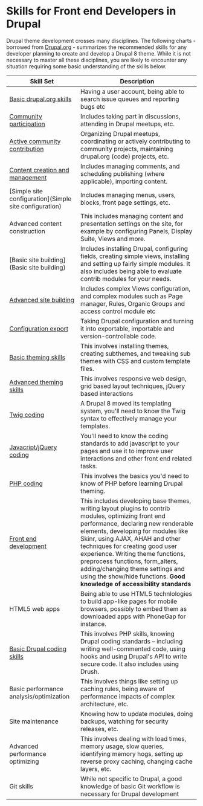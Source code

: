 # Skills for Front end Developers in Drupal

Drupal theme development crosses many disciplines. The following charts - borrowed from [Drupal.org](https://groups.drupal.org/node/172434) - summarizes the recommended skills for any developer planning to create and develop a Drupal 8 theme. While it is not necessary to master all these disciplines, you are likely to encounter any situation requiring some basic understanding of the skills below.

| Skill Set | Description |
| -- | -- |
| [Basic drupal.org skills](https://groups.drupal.org/node/189299) | Having a user account, being able to search issue queues and reporting bugs etc |
| [Community participation](https://groups.drupal.org/node/189304) | Includes taking part in discussions, attending in Drupal meetups, etc. |
| [Active community contribution](https://groups.drupal.org/node/189334) | Organizing Drupal meetups, coordinating or actively contributing to community projects, maintaining drupal.org (code) projects, etc. |
| [Content creation and management](https://groups.drupal.org/node/186059) |  Includes managing comments, and scheduling publishing (where applicable), importing content. |
| [Simple site configuration](Simple site configuration) | Includes managing menus, users, blocks, front page settings, etc. |
| Advanced content construction | This includes managing content and presentation settings on the site, for example by configuring Panels, Display Suite, Views and more. |
| [Basic site building](Basic site building) | Includes installing Drupal, configuring fields, creating simple views, installing and setting up fairly simple modules. It also includes being able to evaluate contrib modules for your needs. |
| [Advanced site building](https://groups.drupal.org/node/186069) | Includes complex Views configuration, and complex modules such as Page manager, Rules, Organic Groups and access control module etc |
| [Configuration export](https://groups.drupal.org/node/189129) | Taking Drupal configuration and turning it into exportable, importable and version-controllable code. |
| [Basic theming skills](https://groups.drupal.org/node/193043) | This involves installing themes, creating subthemes, and tweaking sub themes with CSS and custom template files. |
| [Advanced theming skills](https://groups.drupal.org/node/193053) | This involves responsive web design, grid based layout techniques, jQuery based interactions |
|[ Twig coding](https://www.drupal.org/theme-guide/8/twig) | A Drupal 8 moved its templating system, you'll need to know the Twig syntax to effectively manage your templates. |
|[ Javacript/jQuery coding](https://www.drupal.org/node/2269515) | You'll need to know the coding standards to add javascript to your pages and use it to improve user interactions and other front end related tasks. |
| [PHP coding](https://groups.drupal.org/node/188934) | This involves the basics you'd need to know of PHP before learning Drupal theming. |
| [Front end development ](https://groups.drupal.org/node/193058)| This includes developing base themes, writing layout plugins to contrib modules, optimizing front end performance, declaring new renderable elements, developing for modules like Skinr, using AJAX, AHAH and other techniques for creating good user experience. Writing theme functions, preprocess functions, form_alters, adding/changing theme settings and using the show/hide functions. **Good knowledge of accessibility standards**|
| HTML5 web apps | Being able to use HTML5 technlologies to build app-like pages for mobile browsers, possibly to embed them as downloaded apps with PhoneGap for instance. |
| [Basic Drupal coding skills](https://groups.drupal.org/node/189114) | This involves PHP skills, knowing Drupal coding standards – including writing well-commented code, using hooks and using Drupal's API to write secure code. It also includes using Drush. |
| Basic performance analysis/optimization | This involves things like setting up caching rules, being aware of performance impacts of complex architecture, etc. |
| Site maintenance | Knowing how to update modules, doing backups, watching for security releases, etc. |
| Advanced performance optimizing | This involves dealing with load times, memory usage, slow queries, identifying memory hogs, setting up reverse proxy caching, changing cache layers, etc. |
| Git skills | While not specific to Drupal, a good knowledge of basic Git workflow is necessary for Drupal development |